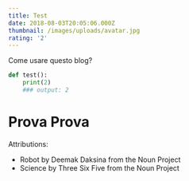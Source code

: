 ```yaml
---
title: Test
date: 2018-08-03T20:05:06.000Z
thumbnail: /images/uploads/avatar.jpg
rating: '2'
---
```


Come usare questo blog?

```python
def test():
    print(2)
    ### output: 2
```

# Prova Prova

Attributions:

- Robot by Deemak Daksina from the Noun Project
- Science by Three Six Five from the Noun Project
